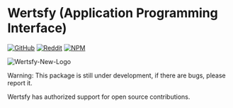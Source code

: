 # Wertsfy (Application Programming Interface)

[![GitHub](https://img.shields.io/badge/github-%23121011.svg?style=for-the-badge&logo=github&logoColor=white)](https://github.com/Humba01/Wertsfy/)
[![Reddit](https://img.shields.io/badge/Reddit-%23FF4500.svg?style=for-the-badge&logo=Reddit&logoColor=gray)](https://www.reddit.com/r/Wertsfy/)
[![NPM](https://img.shields.io/badge/NPM-%23000000.svg?style=for-the-badge&logo=npm&logoColor=black)](https://www.npmjs.com/package/wertsfy)

![Wertsfy-New-Logo](https://user-images.githubusercontent.com/59739253/176809652-3cee6edb-27a3-479e-bb86-1ee1de9b8f6e.png)

Warning: This package is still under development, if there are bugs, please report it.

Wertsfy has authorized support for open source contributions.
